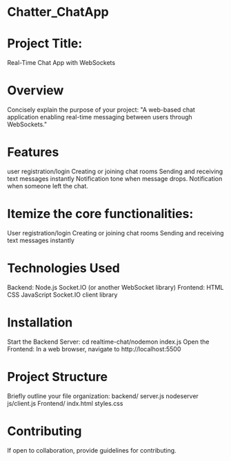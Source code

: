 # Chatter_ChatApp

# Project Title:
Real-Time Chat App with WebSockets

# Overview
Concisely explain the purpose of your project: "A web-based chat application enabling real-time messaging between users through WebSockets."

# Features
user registration/login 
Creating or joining chat rooms
Sending and receiving text messages instantly
Notification tone when message drops.
Notification when someone left the chat.

# Itemize the core functionalities:
User registration/login 
Creating or joining chat rooms
Sending and receiving text messages instantly

# Technologies Used
Backend:
Node.js
Socket.IO (or another WebSocket library)
Frontend:
HTML
CSS
JavaScript
Socket.IO client library

# Installation
Start the Backend Server: cd realtime-chat/nodemon index.js
Open the Frontend: In a web browser, navigate to http://localhost:5500 

# Project Structure
Briefly outline your file organization:
backend/
server.js
nodeserver
js/client.js
Frontend/
indx.html
styles.css
# Contributing
If open to collaboration, provide guidelines for contributing.
